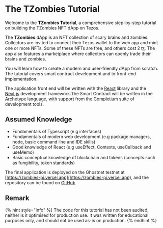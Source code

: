 # The TZombies Tutorial

Welcome to the **TZombies Tutorial**, a comprehensive step-by-step tutorial on building the TZombies NFT dApp on Tezos.&#x20;

The **TZombies** dApp is an NFT collection of scary brains and zombies. Collectors are invited to connect their Tezos wallet to the web app and mint one or more NFTs. Some of these NFTs are free, and others cost 2 ꜩ. The app also features a marketplace where collectors can openly trade their brains and zombies.&#x20;

You will learn how to create a modern and user-friendly dApp from scratch. The tutorial covers smart contract development and to front-end implementation.&#x20;

The application front end will be written with the [React](https://react.dev/) library and the [Next.js](https://nextjs.org/) development framework.The Smart Contract will be written in the [Archetype](https://archetype-lang.org/) language, with support from the [Completium](https://github.com/completium) suite of development tools. 

## Assumed Knowledge

- Fundamentals of Typescript (e.g interfaces)
- Fundamentals of modern web development (e.g package managers, node, basic command line and IDE skills)
- Good knowledge of React (e.g useEffect, Contexts, useCallback and useMemo)
- Basic conceptual knowledge of blockchain and tokens (concepts such as fungibility, token standards)

The final application is deployed on the Ghostnet testnet at [https://zombies-pi.vercel.app](https://zombies-pi.vercel.app), and the repository can be found on [GitHub](https://github.com/lgaroche/zombies).&#x20;

## Remark

{% hint style="info" %}
The code for this tutorial has not been audited, neither is it optimised for production use. It was written for educational purposes only, and should not be used as-is on production.
{% endhint %}